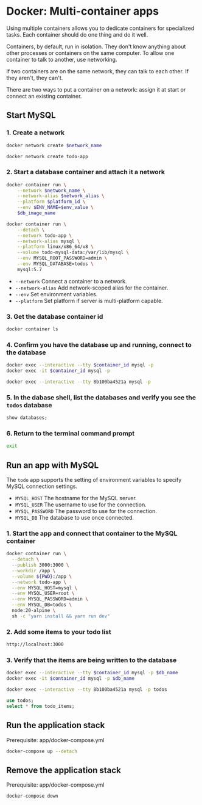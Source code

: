 # Docker: Multi-container apps

Using multiple containers allows you to dedicate containers for specialized tasks. Each container should do one thing and do it well.

Containers, by default, run in isolation. They don't know anything about other processes or containers on the same computer. To allow one container to talk to another, use networking.

If two containers are on the same network, they can talk to each other. If they aren't, they can't.

There are two ways to put a container on a network: assign it at start or connect an existing container.

## Start MySQL

### 1. Create a network

```bash
docker network create $network_name

docker network create todo-app
```

### 2. Start a database container and attach it a network

```bash
docker container run \
    --network $network_name \
    --network-alias $network_alias \
    --platform $platform_id \
    --env $ENV_NAME=$env_value \
    $db_image_name

docker container run \
    --detach \
    --network todo-app \
    --network-alias mysql \
    --platform linux/x86_64/v8 \
    --volume todo-mysql-data:/var/lib/mysql \
    --env MYSQL_ROOT_PASSWORD=admin \
    --env MYSQL_DATABASE=todos \
    mysql:5.7
```

- `--network` Connect a container to a network.
- `--network-alias` Add network-scoped alias for the container.
- `--env` Set environment variables.
- `--platform` Set platform if server is multi-platform capable.

### 3. Get the database container id

```bash
docker container ls
```

### 4. Confirm you have the database up and running, connect to the database

```bash
docker exec --interactive --tty $container_id mysql -p
docker exec -it $container_id mysql -p

docker exec --interactive --tty 8b100ba4521a mysql -p
```

### 5. In the dabase shell, list the databases and verify you see the `todos` database

```SQL
show databases;
```

### 6. Return to the terminal command prompt

```bash
exit
```

## Run an app with MySQL

The `todo` app supports the setting of environment variables to specify MySQL connection settings.

- `MYSQL_HOST` The hostname for the MySQL server.
- `MYSQL_USER` The username to use for the connection.
- `MYSQL_PASSWORD` The password to use for the connection.
- `MYSQL_DB` The database to use once connected.

### 1. Start the app and connect that container to the MySQL container

```bash
docker container run \
  --detach \
  --publish 3000:3000 \
  --workdir /app \
  --volume ${PWD}:/app \
  --network todo-app \
  --env MYSQL_HOST=mysql \
  --env MYSQL_USER=root \
  --env MYSQL_PASSWORD=admin \
  --env MYSQL_DB=todos \
  node:20-alpine \
  sh -c "yarn install && yarn run dev"
```

### 2. Add some items to your todo list

```bash
http://localhost:3000
```

### 3. Verify that the items are being written to the database

```bash
docker exec --interactive --tty $container_id mysql -p $db_name
docker exec -it $container_id mysql -p $db_name

docker exec --interactive --tty 8b100ba4521a mysql -p todos
```

```SQL
use todos;
select * from todo_items;
```

## Run the application stack

Prerequisite: app/docker-compose.yml

```bash
docker-compose up --detach
```

## Remove the application stack

Prerequisite: app/docker-compose.yml

```bash
docker-compose down
```
